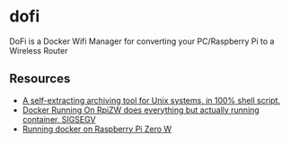 # dofi
DoFi is a Docker Wifi Manager for converting your PC/Raspberry Pi to a Wireless Router

## Resources

- [A self-extracting archiving tool for Unix systems, in 100% shell script.](https://github.com/megastep/makeself)
- [Docker Running On RpiZW does everything but actually running container, SIGSEGV](https://raspberrypi.stackexchange.com/questions/104989/docker-running-on-rpizw-does-everything-but-actually-running-container-sigsegv)
- [Running docker on Raspberry Pi Zero W](https://raspberrypi.stackexchange.com/questions/118612/running-docker-on-raspberry-pi-zero-w)
